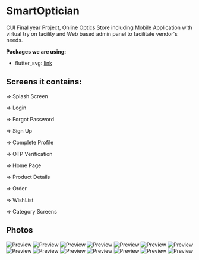 # SmartOptician
CUI Final year Project, Online Optics Store including Mobile Application with virtual try on facility and Web based admin panel to facilitate vendor's needs.

**Packages we are using:**

- flutter_svg: [link](https://pub.dev/packages/flutter_svg)

## Screens it contains:


=> Splash Screen

=> Login

=> Forgot Password

=> Sign Up

=> Complete Profile

=> OTP Verification

=> Home Page

=> Product Details

=> Order

=> WishList

=> Category Screens

## Photos
![Preview](/1.jpeg)
![Preview](2.jpeg)
![Preview](3.jpeg)
![Preview](4.jpeg)
![Preview](5.jpeg)
![Preview](6.jpeg)
![Preview](7.jpeg)
![Preview](8.jpeg)
![Preview](9.jpeg)
![Preview](10.jpeg)
![Preview](11.jpeg)
![Preview](12.jpeg)
![Preview](13.jpeg)
![Preview](14.jpeg)